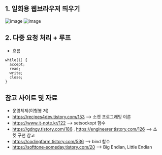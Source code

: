 ## 1. 일회용 웹브라우저 띄우기
![image](https://github.com/user-attachments/assets/4aac2eaf-a39e-4871-bc91-84aed8bde3ae)
![image](https://github.com/user-attachments/assets/86528396-70b7-4da1-8f0c-94c0802af4dc)

## 2. 다중 요청 처리 + 루프
- 흐름
```
while(1) {
  accept;
  read;
  write;
  close;
}
```
## 참고 사이트 및 자료
- 운영체제(이형봉 저)
- https://recipes4dev.tistory.com/153 --> 소켓 프로그래밍 이론
- https://www.it-note.kr/122 --> setsockopt 함수
- https://gdngy.tistory.com/186 , https://engineerer.tistory.com/126 --> 소켓 구현 참고
- https://codingfarm.tistory.com/536 --> bind 함수
- https://softtone-someday.tistory.com/20 --> Big Endian, Little Endian
